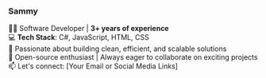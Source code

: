 ### Sammy  
👨‍💻 Software Developer | **3+ years of experience**  
💻 **Tech Stack**: C#, JavaScript, HTML, CSS  
🌱 Passionate about building clean, efficient, and scalable solutions  
🚀 Open-source enthusiast | Always eager to collaborate on exciting projects  
📫 Let's connect: [Your Email or Social Media Links]  
